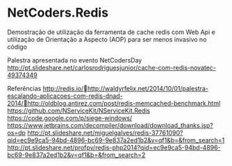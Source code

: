 # NetCoders.Redis
Demostração de utilização da ferramenta de cache redis com Web Api e utilização de Orientação a Aspecto (AOP) para ser menos invasivo no código

Palestra apresentada no evento NetCodersDay
http://pt.slideshare.net/carlosrodriguesjunior/cache-com-redis-novatec-49374349

Referências
http://redis.io/http://waldyrfelix.net/2014/10/01/palestra-escalando-aplicacoes-com-redis-dnad-2014/http://oldblog.antirez.com/post/redis-memcached-benchmark.html
https://github.com/NServiceKit/NServiceKit.Redis
https://code.google.com/p/siege-windows/
https://www.jetbrains.com/decompiler/download/download_thanks.jsp?os=dp
http://pt.slideshare.net/miguelgalves/redis-37761090?qid=ec9e9ca5-94bd-4896-bc69-9e837a2ed1b2&v=qf1&b=&from_search=1
http://pt.slideshare.net/profpv/redis-php2014?qid=ec9e9ca5-94bd-4896-bc69-9e837a2ed1b2&v=qf1&b=&from_search=2
